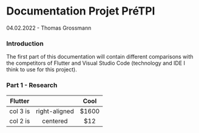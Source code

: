 # Documentation Projet PréTPI
04.02.2022 - Thomas Grossmann

### Introduction
The first part of this documentation will contain different comparisons with the competitors of Flutter and Visual Studio Code (technology and IDE I think to use for this project).

### Part 1 - Research
| Flutter       |               | Cool  |
|:-------------:|:-------------:|:-----:|
| col 3 is      | right-aligned | $1600 |
| col 2 is      | centered      |   $12 |
